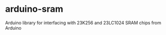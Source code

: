 arduino-sram
============

Arduino library for interfacing with 23K256 and 23LC1024 SRAM chips from Arduino
